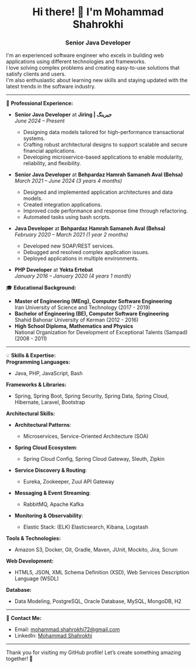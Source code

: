 <h1 align="center">Hi there! 👋 I'm Mohammad Shahrokhi</h1>

<h3 align="center">Senior Java Developer</h3>

I'm an experienced software engineer who excels in building web applications using different technologies and frameworks.  
I love solving complex problems and creating easy-to-use solutions that satisfy clients and users.  
I'm also enthusiastic about learning new skills and staying updated with the latest trends in the software industry.

---

💼 **Professional Experience:**  
- **Senior Java Developer** at **Jiring | جیرینگ**  
  *June 2024 – Present*  
  - Designing data models tailored for high-performance transactional systems.
  - Crafting robust architectural designs to support scalable and secure financial applications.
  - Developing microservice-based applications to enable modularity, reliability, and flexibility.

- **Senior Java Developer** at **Behpardaz Hamrah Samaneh Aval (Behsa)**  
  *March 2021 – June 2024 (3 years 4 months)*  
  - Designed and implemented application architectures and data models.  
  - Created integration applications.  
  - Improved code performance and response time through refactoring.  
  - Automated tasks using bash scripts.  

- **Java Developer** at **Behpardaz Hamrah Samaneh Aval (Behsa)**  
  *February 2020 – March 2021 (1 year 2 months)*  
  - Developed new SOAP/REST services.  
  - Debugged and resolved complex application issues.  
  - Deployed applications in multiple environments.  

- **PHP Developer** at **Yekta Ertebat**  
  *January 2016 – January 2020 (4 years 1 month)*

🎓 **Educational Background:**  
- **Master of Engineering (MEng), Computer Software Engineering**  
  Iran University of Science and Technology (2017 - 2019)  
- **Bachelor of Engineering (BE), Computer Software Engineering**  
  Shahid Bahonar University of Kerman (2012 - 2016)  
- **High School Diploma, Mathematics and Physics**  
  National Organization for Development of Exceptional Talents (Sampad) (2008 - 2011)  

---

💡 **Skills & Expertise:**  
**Programming Languages:**  
- Java, PHP, JavaScript, Bash  

**Frameworks & Libraries:**  
- Spring, Spring Boot, Spring Security, Spring Data, Spring Cloud, Hibernate, Laravel, Bootstrap  

**Architectural Skills:**  
- **Architectural Patterns**:  
  - Microservices, Service-Oriented Architecture (SOA)

- **Spring Cloud Ecosystem**:  
  - Spring Cloud Config, Spring Cloud Gateway, Sleuth, Zipkin  

- **Service Discovery & Routing**:  
  - Eureka, Zookeeper, Zuul API Gateway  

- **Messaging & Event Streaming**:  
  - RabbitMQ, Apache Kafka  

- **Monitoring & Observability**:  
  - Elastic Stack: (ELK) Elasticsearch, Kibana, Logstash 

**Tools & Technologies:**  
- Amazon S3, Docker, Git, Gradle, Maven, JUnit, Mockito, Jira, Scrum  

**Web Development:**  
- HTML5, JSON, XML Schema Definition (XSD), Web Services Description Language (WSDL)  

**Database:**  
- Data Modeling, PostgreSQL, Oracle Database, MySQL, MongoDB, H2  

---

💬 **Contact Me:**  
- Email: [mohammad.shahrokhi72@gmail.com](mailto:mohammad.shahrokhi72@gmail.com)  
- LinkedIn: [Mohammad Shahrokhi](https://www.linkedin.com/in/mshahrokhi)

---

Thank you for visiting my GitHub profile! Let’s create something amazing together! 🚀

